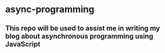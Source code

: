 # async-programming

## This repo will be used to assist me in writing my blog about asynchronous programming using JavaScript

